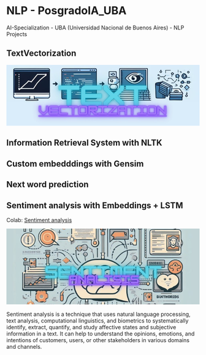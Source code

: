 # NLP - PosgradoIA_UBA

AI-Specialization - UBA (Universidad Nacional de Buenos Aires) - NLP Projects


## TextVectorization

![img1](images/TextVectorization.jpg)


## Information Retrieval System with NLTK

## Custom embedddings with Gensim

## Next word prediction

## Sentiment analysis with Embeddings + LSTM
Colab: [Sentiment analysis](https://github.com/Tincho1902/PosgradoIA/blob/main/5-clothing-ecommerce-reviews.ipynb)

![img1](images/Sentiment%20analisis.jfif)

Sentiment analysis is a technique that uses natural language processing, text analysis, computational linguistics, and biometrics to systematically identify, extract, quantify, and study affective states and subjective information in a text. It can help to understand the opinions, emotions, and intentions of customers, users, or other stakeholders in various domains and channels.


